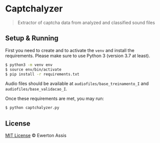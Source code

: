 # Captchalyzer

> Extractor of captcha data from analyzed and classified sound files

## Setup & Running

First you need to create and to activate the `venv` and install the requirements. Please
make sure to use Python 3 (version 3.7 at least).

```sh
$ python3 -m venv env
$ source env/bin/activate
$ pip install -r requirements.txt
```

Audio files should be available at `audiofiles/base_treinamento_I` and `audiofiles/base_validacao_I`.

Once these requirements are met, you may run:

```sh
$ python captchalyzer.py
```


## License

[MIT License](http://earaujoassis.mit-license.org/) &copy; Ewerton Assis
